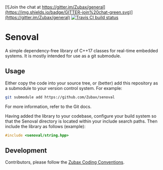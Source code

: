 [![Join the chat at https://gitter.im/Zubax/general](https://img.shields.io/badge/GITTER-join%20chat-green.svg)](https://gitter.im/Zubax/general)
[![Travis CI build status](https://travis-ci.org/Zubax/senoval.svg?branch=master)](https://travis-ci.org/Zubax/senoval)

# Senoval

A simple dependency-free library of C++17 classes for real-time embedded systems.
It is mostly intended for use as a git submodule.

## Usage

Either copy the code into your source tree, or (better)
add this repository as a submodule to your version control system.
For example:

```bash
git submodule add https://github.com/Zubax/senoval
```

For more information, refer to the Git docs.

Having added the library to your codebase, configure your build system so that
the Senoval directory is located within your include search paths.
Then include the library as follows (example):

```c++
#include <senoval/string.hpp>
```

## Development

Contributors, please follow the [Zubax Coding Conventions](https://kb.zubax.com/x/84Ah).

